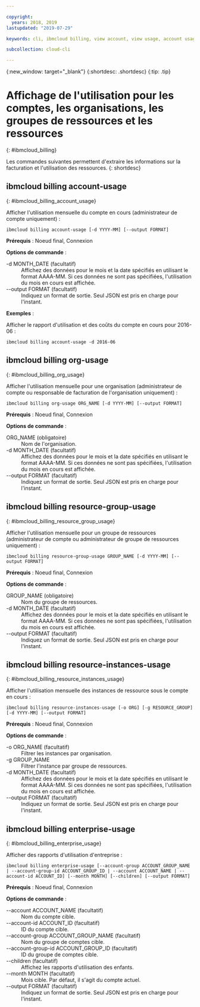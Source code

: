 ```yaml
---

copyright:
  years: 2018, 2019
lastupdated: "2019-07-29"

keywords: cli, ibmcloud billing, view account, view usage, account usage, resource groups, resources, org-usage

subcollection: cloud-cli

---
```


{:new_window: target="_blank"}
{:shortdesc: .shortdesc}
{:tip: .tip}

# Affichage de l'utilisation pour les comptes, les organisations, les groupes de ressources et les ressources 
{: #ibmcloud_billing}

Les commandes suivantes permettent d'extraire les informations sur la facturation et l'utilisation des ressources.
{: shortdesc}
 
## ibmcloud billing account-usage
{: #ibmcloud_billing_account_usage}

Afficher l'utilisation mensuelle du compte en cours (administrateur de compte uniquement) :
```
ibmcloud billing account-usage [-d YYYY-MM] [--output FORMAT]
```

<strong>Prérequis</strong> : Noeud final, Connexion

<strong>Options de commande</strong> :

<dl>
  <dt>-d MONTH_DATE (facultatif)</dt>
  <dd>Affichez des données pour le mois et la date spécifiés en utilisant le format AAAA-MM. Si ces données ne sont pas spécifiées, l'utilisation du mois en cours est affichée.</dd>
  <dt>--output FORMAT (facultatif)</dt>
  <dd>Indiquez un format de sortie. Seul JSON est pris en charge pour l'instant.</dd>
</dl>

<strong>Exemples</strong> :

Afficher le rapport d'utilisation et des coûts du compte en cours pour 2016-06 :
```
ibmcloud billing account-usage -d 2016-06
```

## ibmcloud billing org-usage
{: #ibmcloud_billing_org_usage}

Afficher l'utilisation mensuelle pour une organisation (administrateur de compte ou responsable de facturation de l'organisation uniquement) :
```
ibmcloud billing org-usage ORG_NAME [-d YYYY-MM] [--output FORMAT]
```

<strong>Prérequis</strong> : Noeud final, Connexion

<strong>Options de commande</strong> :

<dl>
  <dt>ORG_NAME (obligatoire)</dt>
  <dd>Nom de l'organisation.</dd>
  <dt>-d MONTH_DATE (facultatif)</dt>
  <dd>Affichez des données pour le mois et la date spécifiés en utilisant le format AAAA-MM. Si ces données ne sont pas spécifiées, l'utilisation du mois en cours est affichée.</dd>
  <dt>--output FORMAT (facultatif)</dt>
  <dd>Indiquez un format de sortie. Seul JSON est pris en charge pour l'instant.</dd>
</dl>

## ibmcloud billing resource-group-usage
{: #ibmcloud_billing_resource_group_usage}

Afficher l'utilisation mensuelle pour un groupe de ressources (administrateur de compte ou administrateur de groupe de ressources uniquement) :
```
ibmcloud billing resource-group-usage GROUP_NAME [-d YYYY-MM] [--output FORMAT]
```

<strong>Prérequis</strong> : Noeud final, Connexion

<strong>Options de commande</strong> :

<dl>
  <dt>GROUP_NAME (obligatoire)</dt>
  <dd>Nom du groupe de ressources.</dd>
  <dt>-d MONTH_DATE (facultatif)</dt>
  <dd>Affichez des données pour le mois et la date spécifiés en utilisant le format AAAA-MM. Si ces données ne sont pas spécifiées, l'utilisation du mois en cours est affichée.</dd>
  <dt>--output FORMAT (facultatif)</dt>
  <dd>Indiquez un format de sortie. Seul JSON est pris en charge pour l'instant.</dd>
</dl>

## ibmcloud billing resource-instances-usage
{: #ibmcloud_billing_resource_instances_usage}

Afficher l'utilisation mensuelle des instances de ressource sous le compte en cours :
```
ibmcloud billing resource-instances-usage [-o ORG] [-g RESOURCE_GROUP] [-d YYYY-MM] [--output FORMAT]
```

<strong>Prérequis</strong> : Noeud final, Connexion

<strong>Options de commande</strong> :

<dl>
  <dt>-o ORG_NAME (facultatif)</dt>
  <dd>Filtrer les instances par organisation.</dd>
  <dt>-g GROUP_NAME</dt>
  <dd>Filtrer l'instance par groupe de ressources.</dd>
  <dt>-d MONTH_DATE (facultatif)</dt>
  <dd>Affichez des données pour le mois et la date spécifiés en utilisant le format AAAA-MM. Si ces données ne sont pas spécifiées, l'utilisation du mois en cours est affichée.</dd>
  <dt>--output FORMAT (facultatif)</dt>
  <dd>Indiquez un format de sortie. Seul JSON est pris en charge pour l'instant.</dd>
</dl>

## ibmcloud billing enterprise-usage
{: #ibmcloud_billing_enterprise_usage}

Afficher des rapports d'utilisation d'entreprise :
```
ibmcloud billing enterprise-usage [--account-group ACCOUNT_GROUP_NAME | --account-group-id ACCOUNT_GROUP_ID | --account ACCOUNT_NAME | --account-id ACCOUNT_ID] [--month MONTH] [--children] [--output FORMAT]
```

<strong>Prérequis</strong> : Noeud final, Connexion

<strong>Options de commande</strong> :

<dl>
  <dt>--account ACCOUNT_NAME (facultatif)</dt>
  <dd>Nom du compte cible. </dd>
  <dt>--account-id ACCOUNT_ID (facultatif)</dt>
  <dd>ID du compte cible. </dd>
  <dt>--account-group ACCOUNT_GROUP_NAME (facultatif)</dt>
  <dd>Nom du groupe de comptes cible. </dd>
  <dt>--account-group-id ACCOUNT_GROUP_ID (facultatif)</dt>
  <dd>ID du groupe de comptes cible. </dd>
  <dt>--children (facultatif)</dt>
  <dd>Affichez les rapports d'utilisation des enfants.</dd>
  <dt>--month MONTH (facultatif)</dt>
  <dd>Mois cible. Par défaut, il s'agit du compte actuel.</dd>
  <dt>--output FORMAT (facultatif)</dt>
  <dd>Indiquez un format de sortie. Seul JSON est pris en charge pour l'instant.</dd>
</dl>
